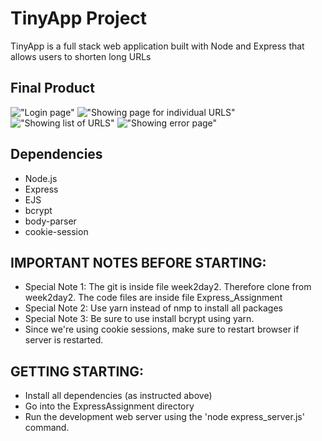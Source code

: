 # TinyApp Project

TinyApp is a full stack web application built with Node and Express that allows users to shorten long URLs

## Final Product
!["Login page"](https://github.com/zhassan2018/w2d2/blob/master/docs/tiny1.png)
!["Showing page for individual URLS"](https://github.com/zhassan2018/w2d2/blob/master/docs/tiny2.png)
!["Showing list of URLS"](https://github.com/zhassan2018/w2d2/blob/master/docs/tiny3.png)
!["Showing error page"](https://github.com/zhassan2018/w2d2/blob/master/docs/tiny4.png)

## Dependencies
- Node.js
- Express
- EJS
- bcrypt
- body-parser
- cookie-session

## IMPORTANT NOTES BEFORE STARTING:
- Special Note 1: The git is inside file week2day2. Therefore clone from week2day2. The code files are inside file Express_Assignment
- Special Note 2: Use yarn instead of nmp to install all packages
- Special Note 3: Be sure to use install bcrypt using yarn.
- Since we're using cookie sessions, make sure to restart browser if server is restarted.

## GETTING STARTING:
- Install all dependencies (as instructed above)
- Go into the ExpressAssignment directory
- Run the development web server using the 'node express_server.js' command.


